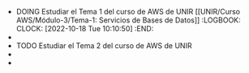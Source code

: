 - DOING Estudiar el Tema 1 del curso de AWS de UNIR [[UNIR/Curso AWS/Módulo-3/Tema-1: Servicios de Bases de Datos]]
  :LOGBOOK:
  CLOCK: [2022-10-18 Tue 10:10:50]
  :END:
-
- TODO Estudiar el Tema 2 del curso de AWS de UNIR
-
-
